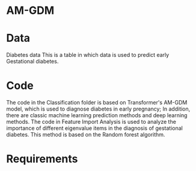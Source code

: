 # AM-GDM

# Data
Diabetes data This is a table in which data is used to predict early Gestational diabetes.

# Code
The code in the Classification folder is based on Transformer's AM-GDM model, which is used to diagnose diabetes in early pregnancy; In addition, there are classic machine learning prediction methods and deep learning methods.
The code in Feature Import Analysis is used to analyze the importance of different eigenvalue items in the diagnosis of gestational diabetes. This method is based on the Random forest algorithm.

# Requirements

